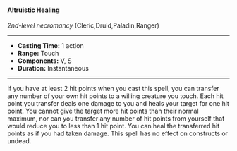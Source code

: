 #### Altruistic Healing
*2nd-level necromancy* (Cleric,Druid,Paladin,Ranger)
___
- **Casting Time:** 1 action
- **Range:** Touch
- **Components:** V, S
- **Duration:** Instantaneous
---
If you have at least 2 hit points when you cast this
spell, you can transfer any number of your own hit
points to a willing creature you touch. Each hit
point you transfer deals one damage to you and
heals your target for one hit point. You cannot give
the target more hit points than their normal
maximum, nor can you transfer any number of hit
points from yourself that would reduce you to less
than 1 hit point. You can heal the transferred hit
points as if you had taken damage. This spell has no
effect on constructs or undead.
